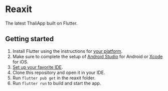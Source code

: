 Reaxit
==============

The latest ThaliApp built on Flutter.

Getting started
---------------

1. Install Flutter using the instructions for [your platform](https://flutter.dev/docs/get-started/install).
2. Make sure to complete the setup of [Android Studio](https://flutter.dev/docs/get-started/install/windows#android-setup) for Android or [Xcode](https://flutter.dev/docs/get-started/install/macos#ios-setup) for iOS.
3. [Set up your favorite IDE](https://flutter.dev/docs/get-started/editor?tab=androidstudio).
4. Clone this repository and open it in your IDE.
5. Run `flutter pub get` in the reaxit folder.
6. Run `flutter run` to build and start the app.
